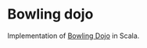 # Bowling dojo

Implementation of [Bowling Dojo](https://code.joejag.com/coding-dojo/bowling-scores/) in Scala.
